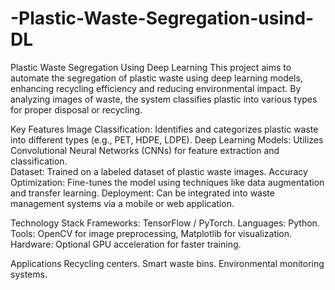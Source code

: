 # -Plastic-Waste-Segregation-usind-DL
Plastic Waste Segregation Using Deep Learning
This project aims to automate the segregation of plastic waste using deep learning models, enhancing recycling efficiency and reducing environmental impact. By analyzing images of waste, the system classifies plastic into various types for proper disposal or recycling.

Key Features
Image Classification: Identifies and categorizes plastic waste into different types (e.g.,  PET, HDPE, LDPE). 
Deep Learning Models: Utilizes Convolutional Neural Networks (CNNs) for  feature extraction and classification.  
Dataset: Trained on a labeled dataset of plastic waste images.
Accuracy Optimization: Fine-tunes the model using techniques like data augmentation and transfer learning. 
Deployment: Can be integrated into waste management systems via a mobile or web application.

Technology Stack 
Frameworks: TensorFlow / PyTorch.
Languages: Python.
Tools: OpenCV for image preprocessing, Matplotlib for visualization.
Hardware: Optional GPU acceleration for faster training.

Applications 
Recycling centers.
Smart waste bins.
Environmental monitoring systems.

